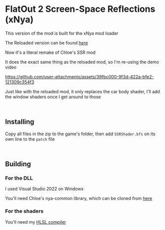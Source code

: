 # FlatOut 2 Screen-Space Reflections (xNya)

This version of the mod is built for the xNya mod loader

The Reloaded version can be found [here](https://github.com/ZackWilde27/FlatOut2ScreenSpaceReflections)

Now it's a literal remake of Chloe's SSR mod

It does the exact same thing as the reloaded mod, so I'm re-using the demo video

https://github.com/user-attachments/assets/39fbc000-9f3d-422a-bfe2-121309c354f3

Just like with the reloaded mod, it only replaces the car body shader, I'll add the window shaders once I get around to those

<br>

## Installing
Copy all files in the zip to the game's folder, then add ```SSRShader.bfs``` on its own line to the ```patch``` file

<br>

## Building
### For the DLL
I used Visual Studio 2022 on Windows

You'll need Chloe's nya-common library, which can be cloned from [here](https://github.com/gaycoderprincess/nya-common)

### For the shaders
You'll need my [HLSL compiler](https://github.com/ZackWilde27/FlatOut2-HLSLToSHA)
